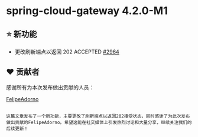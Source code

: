 # spring-cloud-gateway 4.2.0-M1

## ⭐ 新功能

- 更改刷新端点以返回 202 ACCEPTED [#2964](https://github.com/spring-cloud/spring-cloud-gateway/pull/2964)

## ❤️ 贡献者

感谢所有为本次发布做出贡献的人员：

[FelipeAdorno](https://github.com/FelipeAdorno)
```

这篇文章发布了一个新功能，主要更改了刷新端点以返回202接受状态，同时感谢了为此次发布做出贡献的FelipeAdorno。希望这能在社交媒体上引发热烈讨论和大量分享，继续关注我们的后续更新！